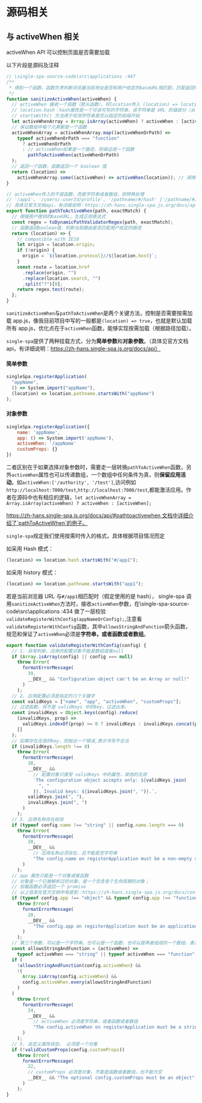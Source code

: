 # 源码相关

## 与 activeWhen 相关

activeWhen API 可以控制页面是否需要加载

以下片段是源码及注释

```javascript
// \single-spa-source-code\src\applications :447
/**
 * 得到一个函数，函数负责判断浏览器当前地址是否和用户给定的baseURL相匹配，匹配返回true，否则返回false
 */
function sanitizeActiveWhen(activeWhen) {
  // activeWhen 接收一个函数（箭头函数），将location传入 (location) => location.hash.startsWith('#/app1'); 调用后返回一个字符串
  // location.hash：hash属性是一个可读可写的字符串，该字符串是 URL 的锚部分（从 # 号开始的部分）
  // startsWith() 方法用于检测字符串是否以指定的前缀开始
  let activeWhenArray = Array.isArray(activeWhen) ? activeWhen : [activeWhen];
  // 保证数组中每个元素都是一个函数
  activeWhenArray = activeWhenArray.map((activeWhenOrPath) =>
    typeof activeWhenOrPath === "function"
      ? activeWhenOrPath
      : // activeWhen如果是一个路径，则保证成一个函数
        pathToActiveWhen(activeWhenOrPath)
  );
  // 返回一个函数，函数返回一个 boolean 值
  return (location) =>
    activeWhenArray.some((activeWhen) => activeWhen(location)); // 调用用户配置的函数，传入location
}

// activeWhen传入的不是函数，而是字符串或者数组，则特殊处理
// '/app1', '/users/:userId/profile', '/pathname/#/hash' ['/pathname/#/hash', '/app1']
// 具体见官方文档api，有详细说明：https://zh-hans.single-spa.js.org/docs/api
export function pathToActiveWhen(path, exactMatch) {
  // 根据用户提供的baseURL，生成正则表达式
  const regex = toDynamicPathValidatorRegex(path, exactMatch);
  // 函数返回boolean值，判断当前路由是否匹配用户给定的路径
  return (location) => {
    // compatible with IE10
    let origin = location.origin;
    if (!origin) {
      origin = `${location.protocol}//${location.host}`;
    }
    const route = location.href
      .replace(origin, "")
      .replace(location.search, "")
      .split("?")[0];
    return regex.test(route);
  };
}
```

`sanitizeActiveWhen`与`pathToActiveWhen`是两个关键方法，控制是否需要按需加载 app.js，像我目前项目中写的一般都是`(location) => true`，也就是默认加载所有 app.js，优化点在于`activeWhen`函数，能够实现按需加载（根据路径加载）。

`single-spa`提供了两种挂载方式，分为**简单参数**和**对象参数**。（具体见官方文档 api，有详细说明：https://zh-hans.single-spa.js.org/docs/api）

#### 简单参数

```javascript
singleSpa.registerApplication(
  "appName",
  () => System.import("appName"),
  (location) => location.pathname.startsWith("appName")
);
```

#### 对象参数

```javascript
singleSpa.registerApplication({
    name: 'appName',
    app: () => System.import('appName'),
    activeWhen: '/appName'
    customProps: {}
})
```

二者区别在于如果选择对象参数时，需要走一层转换`pathToActiveWhen`函数，另外`activeWhen`属性也可以传递数组，一个数组中任何条件为真，则**保留应用活动**。如`activeWhen:['/authority', '/test']`,访问例如`http://localhost:7000/test`,`http://localhost:7000/test`,都能激活应用。作者在源码中也有相应的逻辑，`let activeWhenArray = Array.isArray(activeWhen) ? activeWhen : [activeWhen];`

https://zh-hans.single-spa.js.org/docs/api/#pathtoactivewhen,文档中详细介绍了`pathToActiveWhen`的例子。

`single-spa`规定我们使用按需时传入的格式，具体根据项目情况而定

如采用 Hash 模式：

```javascript
(location) => location.hash.startsWith("#/app1");
```

如采用 history 模式：

```javascript
(location) => location.pathname.startsWith("app1");
```

若是当前浏览器 URL 与`#/app1`相匹配时（假定使用的是 hash），
single-spa 调用`sanitizeActiveWhen`方法时，接收`activeWhen`参数，在\single-spa-source-code\src\applications :434 做了一层校验`validateRegisterWithConfig(appNameOrConfig);`,注意看`validateRegisterWithConfig`函数，其中`allowsStringAndFunction`箭头函数，规范和保证了`activeWhen`必须是**字符串，或者函数或者数组**。

```javascript
export function validateRegisterWithConfig(config) {
  // 1. 异常判断，应用的配置对象不能是数组或者null
  if (Array.isArray(config) || config === null)
    throw Error(
      formatErrorMessage(
        39,
        __DEV__ && "Configuration object can't be an Array or null!"
      )
    );
  // 2. 应用配置必须是指定的几个关键字
  const validKeys = ["name", "app", "activeWhen", "customProps"];
  // 过滤函数，将不是 validKeys 中的key，过滤出来。
  const invalidKeys = Object.keys(config).reduce(
    (invalidKeys, prop) =>
      validKeys.indexOf(prop) >= 0 ? invalidKeys : invalidKeys.concat(prop),
    []
  );
  // 如果存在无效的key，则抛出一个错误,表示书写不合法
  if (invalidKeys.length !== 0)
    throw Error(
      formatErrorMessage(
        38,
        __DEV__ &&
          // 配置对象只接受 validKeys 中的属性，其他的无效
          `The configuration object accepts only: ${validKeys.join(
            ", "
          )}. Invalid keys: ${invalidKeys.join(", ")}.`,
        validKeys.join(", "),
        invalidKeys.join(", ")
      )
    );
  // 3. 应用名称存在校验
  if (typeof config.name !== "string" || config.name.length === 0)
    throw Error(
      formatErrorMessage(
        20,
        __DEV__ &&
          // 应用名称必须存在，且不能是空字符串
          "The config.name on registerApplication must be a non-empty string"
      )
    );
  // app 属性只能是一个对象或者函数
  // 对象是一个已被解析过的对象，是一个包含各个生命周期的对象；
  // 加载函数必须返回一个 promise
  // 以上信息在官方文档中有提到：https://zh-hans.single-spa.js.org/docs/configuration
  if (typeof config.app !== "object" && typeof config.app !== "function")
    throw Error(
      formatErrorMessage(
        20,
        __DEV__ &&
          "The config.app on registerApplication must be an application or a loading function"
      )
    );
  // 第三个参数，可以是一个字符串，也可以是一个函数，也可以是两者组成的一个数组，表示当前应该被激活的应用的baseURL
  const allowsStringAndFunction = (activeWhen) =>
    typeof activeWhen === "string" || typeof activeWhen === "function";
  if (
    !allowsStringAndFunction(config.activeWhen) &&
    !(
      Array.isArray(config.activeWhen) &&
      config.activeWhen.every(allowsStringAndFunction)
    )
  )
    throw Error(
      formatErrorMessage(
        24,
        __DEV__ &&
          // activeWhen 必须是字符串，或者函数或者数组
          "The config.activeWhen on registerApplication must be a string, function or an array with both"
      )
    );
  // 5. 自定义属性校验， 必须是一个对象
  if (!validCustomProps(config.customProps))
    throw Error(
      formatErrorMessage(
        22,
        // customProps 必须是对象，不能是函数或者数组，也不能为空
        __DEV__ && "The optional config.customProps must be an object"
      )
    );
}
```
